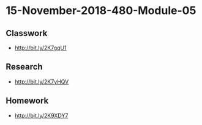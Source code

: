 # 15-November-2018-480-Module-05

## Classwork

- http://bit.ly/2K7gqU1

## Research

- http://bit.ly/2K7yHQV

## Homework

- http://bit.ly/2K9XDY7
